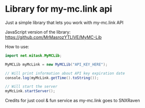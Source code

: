 # Library for my-mc.link api
Just a simple library that lets you work with my-mc.link API

JavaScript version of the library: https://github.com/MrMasrozYTLIVE/MyMC-Lib

How to use:
```java
import net.mitask.MyMCLib;

MyMCLib myMcLink = new MyMCLib("API_KEY_HERE");

// Will print information about API key expiration date
console.log(myMcLink.getTime().toString()); 

// Will start the server
myMcLink.startServer();
```

Credits for just cool & fun service as my-mc.link goes to SNXRaven
